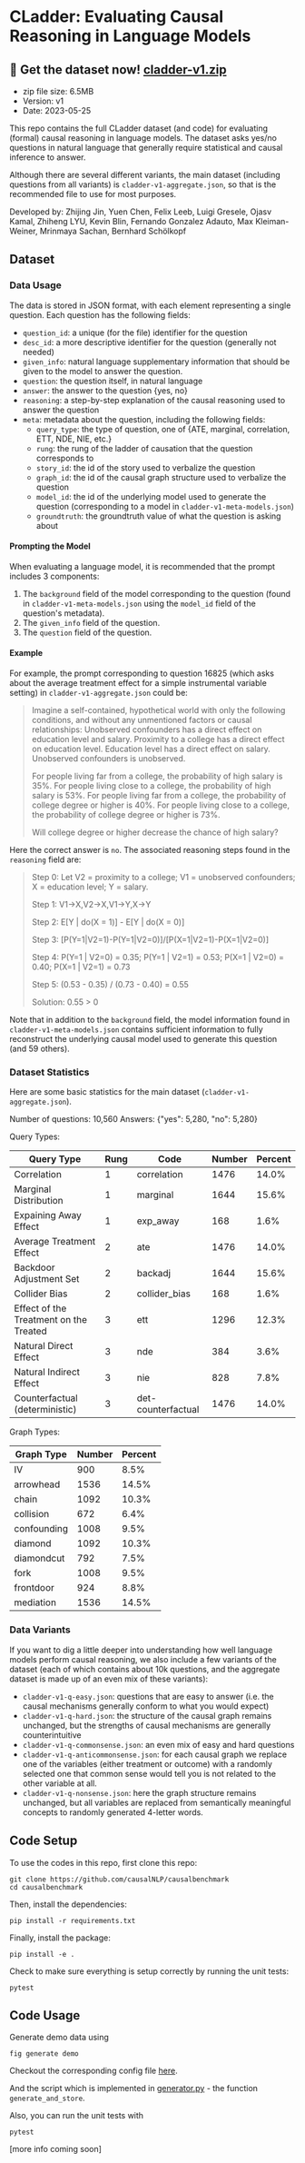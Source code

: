 
# CLadder: Evaluating Causal Reasoning in Language Models


## 🚀 Get the dataset now! [cladder-v1.zip](https://github.com/causalNLP/cladder/raw/main/data/cladder-v1.zip)

- zip file size: 6.5MB
- Version: v1
- Date: 2023-05-25


This repo contains the full CLadder dataset (and code) for evaluating (formal) causal reasoning in language models. The dataset asks yes/no questions in natural language that generally require statistical and causal inference to answer.



Although there are several different variants, the main dataset (including questions from all variants) is `cladder-v1-aggregate.json`, so that is the recommended file to use for most purposes.


Developed by: Zhijing Jin, Yuen Chen, Felix Leeb, Luigi Gresele, Ojasv Kamal, Zhiheng LYU, Kevin Blin, Fernando Gonzalez Adauto, Max Kleiman-Weiner, Mrinmaya Sachan, Bernhard Schölkopf



## Dataset

### Data Usage

The data is stored in JSON format, with each element representing a single question. Each question has the following fields:

- `question_id`: a unique (for the file) identifier for the question
- `desc_id`: a more descriptive identifier for the question (generally not needed)
- `given_info`: natural language supplementary information that should be given to the model to answer the question.
- `question`: the question itself, in natural language
- `answer`: the answer to the question {yes, no}
- `reasoning`: a step-by-step explanation of the causal reasoning used to answer the question
- `meta`: metadata about the question, including the following fields:
  - `query_type`: the type of question, one of {ATE, marginal, correlation, ETT, NDE, NIE, etc.}
  - `rung`: the rung of the ladder of causation that the question corresponds to
  - `story_id`: the id of the story used to verbalize the question
  - `graph_id`: the id of the causal graph structure used to verbalize the question
  - `model_id`: the id of the underlying model used to generate the question (corresponding to a model in `cladder-v1-meta-models.json`)
  - `groundtruth`: the groundtruth value of what the question is asking about

#### Prompting the Model

When evaluating a language model, it is recommended that the prompt includes 3 components:

1. The `background` field of the model corresponding to the question (found in `cladder-v1-meta-models.json` using the `model_id` field of the question's metadata).
2. The `given_info` field of the question.
3. The `question` field of the question.


#### Example

For example, the prompt corresponding to question 16825 (which asks about the average treatment effect for a simple instrumental variable setting) in `cladder-v1-aggregate.json` could be:


> Imagine a self-contained, hypothetical world with only the following conditions, and without any unmentioned factors or causal relationships: Unobserved confounders has a direct effect on education level and salary. Proximity to a college has a direct effect on education level. Education level has a direct effect on salary. Unobserved confounders is unobserved.
>
> For people living far from a college, the probability of high salary is 35%. For people living close to a college, the probability of high salary is 53%. For people living far from a college, the probability of college degree or higher is 40%. For people living close to a college, the probability of college degree or higher is 73%.
>
> Will college degree or higher decrease the chance of high salary?

Here the correct answer is `no`. The associated reasoning steps found in the `reasoning` field are:
    
> Step 0: Let V2 = proximity to a college; V1 = unobserved confounders; X = education level; Y = salary. 
> 
> Step 1: V1->X,V2->X,V1->Y,X->Y 
> 
> Step 2: E[Y | do(X = 1)] - E[Y | do(X = 0)]
> 
> Step 3: [P(Y=1|V2=1)-P(Y=1|V2=0)]/[P(X=1|V2=1)-P(X=1|V2=0)]
> 
> Step 4: P(Y=1 | V2=0) = 0.35; P(Y=1 | V2=1) = 0.53; P(X=1 | V2=0) = 0.40; P(X=1 | V2=1) = 0.73
> 
> Step 5: (0.53 - 0.35) / (0.73 - 0.40) = 0.55
> 
> Solution: 0.55 > 0


Note that in addition to the `background` field, the model information found in `cladder-v1-meta-models.json` contains sufficient information to fully reconstruct the underlying causal model used to generate this question (and 59 others).

### Dataset Statistics

Here are some basic statistics for the main dataset (`cladder-v1-aggregate.json`).

Number of questions: 10,560
Answers: {"yes": 5,280, "no": 5,280}

Query Types:

| Query Type                             | Rung | Code               | Number  | Percent |
|----------------------------------------|------|--------------------|---------|---------|
| Correlation                            | 1    | correlation        | 1476    | 14.0%   |
| Marginal Distribution                  | 1    | marginal           | 1644    | 15.6%   |
| Expaining Away Effect                  | 1    | exp_away           | 168     | 1.6%    |
| Average Treatment Effect               | 2    | ate                | 1476    | 14.0%   |
| Backdoor Adjustment Set                | 2    | backadj            | 1644    | 15.6%   |
| Collider Bias                          | 2    | collider_bias      | 168     | 1.6%    |
| Effect of the Treatment on the Treated | 3    | ett                | 1296    | 12.3%   |
| Natural Direct Effect                  | 3    | nde                | 384     | 3.6%    |
| Natural Indirect Effect                | 3    | nie                | 828     | 7.8%    |
| Counterfactual (deterministic)         | 3    | det-counterfactual | 1476    | 14.0%   |


Graph Types:

| Graph Type   | Number  | Percent |
|--------------|---------|---------|
| IV           | 900     | 8.5%    |
| arrowhead    | 1536    | 14.5%   |
| chain        | 1092    | 10.3%   |
| collision    | 672     | 6.4%    |
| confounding  | 1008    | 9.5%    |
| diamond      | 1092    | 10.3%   |
| diamondcut   | 792     | 7.5%    |
| fork         | 1008    | 9.5%    |
| frontdoor    | 924     | 8.8%    |
| mediation    | 1536    | 14.5%   |



### Data Variants

If you want to dig a little deeper into understanding how well language models perform causal reasoning, we also include a few variants of the dataset (each of which contains about 10k questions, and the aggregate dataset is made up of an even mix of these variants):

- `cladder-v1-q-easy.json`: questions that are easy to answer (i.e. the causal mechanisms generally conform to what you would expect)
- `cladder-v1-q-hard.json`: the structure of the causal graph remains unchanged, but the strengths of causal mechanisms are generally counterintuitive
- `cladder-v1-q-commonsense.json`: an even mix of easy and hard questions
- `cladder-v1-q-anticommonsense.json`: for each causal graph we replace one of the variables (either treatment or outcome) with a randomly selected one that common sense would tell you is not related to the other variable at all.
- `cladder-v1-q-nonsense.json`: here the graph structure remains unchanged, but all variables are replaced from semantically meaningful concepts to randomly generated 4-letter words.


## Code Setup


To use the codes in this repo, first clone this repo:
    
    git clone https://github.com/causalNLP/causalbenchmark
    cd causalbenchmark

Then, install the dependencies:
    
    pip install -r requirements.txt

Finally, install the package:

    pip install -e .

Check to make sure everything is setup correctly by running the unit tests:

    pytest


## Code Usage

Generate demo data using

    fig generate demo

Checkout the corresponding config file [here](configs/demo.yaml).

And the script which is implemented in [generator.py](causalbenchmark/generator.py) - the function `generate_and_store`.

Also, you can run the unit tests with

    pytest

[more info coming soon]
